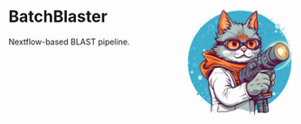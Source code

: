 # BatchBlaster  <img src='assets/BatchBlaster_Logo.webp' align="right" height="200" />

Nextflow-based BLAST pipeline.  
